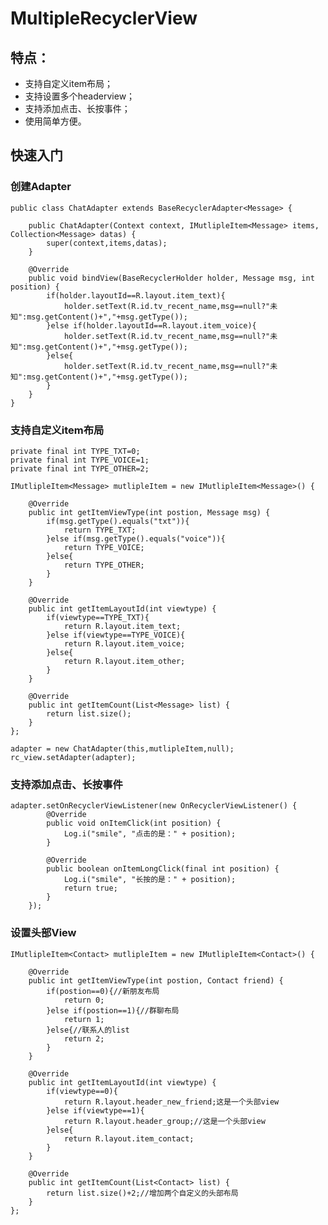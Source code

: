 # MultipleRecyclerView

## 特点：

- 支持自定义item布局；
- 支持设置多个headerview；
- 支持添加点击、长按事件；
- 使用简单方便。

## 快速入门

### 创建Adapter

	public class ChatAdapter extends BaseRecyclerAdapter<Message> {
	
	    public ChatAdapter(Context context, IMutlipleItem<Message> items, Collection<Message> datas) {
	        super(context,items,datas);
	    }
	
	    @Override
	    public void bindView(BaseRecyclerHolder holder, Message msg, int position) {
	        if(holder.layoutId==R.layout.item_text){
	            holder.setText(R.id.tv_recent_name,msg==null?"未知":msg.getContent()+","+msg.getType());
	        }else if(holder.layoutId==R.layout.item_voice){
	            holder.setText(R.id.tv_recent_name,msg==null?"未知":msg.getContent()+","+msg.getType());
	        }else{
	            holder.setText(R.id.tv_recent_name,msg==null?"未知":msg.getContent()+","+msg.getType());
	        }
	    }
	}


### 支持自定义item布局

	private final int TYPE_TXT=0;
    private final int TYPE_VOICE=1;
    private final int TYPE_OTHER=2;

    IMutlipleItem<Message> mutlipleItem = new IMutlipleItem<Message>() {

        @Override
        public int getItemViewType(int postion, Message msg) {
            if(msg.getType().equals("txt")){
                return TYPE_TXT;
            }else if(msg.getType().equals("voice")){
                return TYPE_VOICE;
            }else{
                return TYPE_OTHER;
            }
        }

        @Override
        public int getItemLayoutId(int viewtype) {
            if(viewtype==TYPE_TXT){
                return R.layout.item_text;
            }else if(viewtype==TYPE_VOICE){
                return R.layout.item_voice;
            }else{
                return R.layout.item_other;
            }
        }

        @Override
        public int getItemCount(List<Message> list) {
            return list.size();
        }
    };
	
    adapter = new ChatAdapter(this,mutlipleItem,null);
    rc_view.setAdapter(adapter);

### 支持添加点击、长按事件

	adapter.setOnRecyclerViewListener(new OnRecyclerViewListener() {
            @Override
            public void onItemClick(int position) {
                Log.i("smile", "点击的是：" + position);
            }

            @Override
            public boolean onItemLongClick(final int position) {
                Log.i("smile", "长按的是：" + position);
                return true;
            }
        });

### 设置头部View

    IMutlipleItem<Contact> mutlipleItem = new IMutlipleItem<Contact>() {

        @Override
        public int getItemViewType(int postion, Contact friend) {
            if(postion==0){//新朋友布局
                return 0;
            }else if(postion==1){//群聊布局
                return 1;
            }else{//联系人的list
                return 2;
            }
        }

        @Override
        public int getItemLayoutId(int viewtype) {
            if(viewtype==0){
                return R.layout.header_new_friend;这是一个头部view
            }else if(viewtype==1){
                return R.layout.header_group;//这是一个头部view
            }else{
                return R.layout.item_contact;
            }
        }

        @Override
        public int getItemCount(List<Contact> list) {
            return list.size()+2;//增加两个自定义的头部布局
        }
    };

